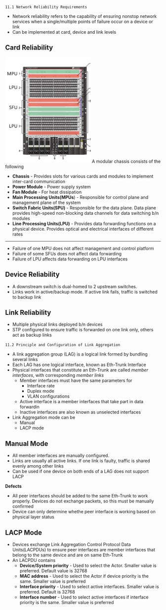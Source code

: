 `11.1 Network Reliability Requirements`
- Network reliability refers to the capability of ensuring nonstop network services when a single/multiple points of failure occur on a device or link
- Can be implemented at card, device and link levels
## Card Reliability
![54fa5aac2130e00f7a733e24b11be209.png](../_resources/54fa5aac2130e00f7a733e24b11be209.png)
A modular chassis consists of the following
- **Chassis** - Provides slots for various cards and modules to implement inter-card communication
- **Power Module** - Power supply system
- **Fan Module** - For heat dissipation
- **Main Processing Units(MPUs**) - Responsible for control plane and management plane of the system
- **Switch Fabric Units(SPU)** - Responsible for the data plane. Data plane provides high-speed non-blocking data channels for data switching b/n modules
- **Line Processing Units(LPU)** - Provides data forwarding functions on a physical device. Provides optical and electrical interfaces of different rates
* * *
- Failure of one MPU does not affect management and control platform
- Failure of some SFUs does not affect data forwarding
- Failure of LPU affects data forwarding on LPU interfaces

## Device Reliability
- A downstream switch is dual-homed to 2 upstream switches.
- Links work in active/backup mode. If active link fails, traffic is switched to backup link

## Link Reliability
- Multiple physical links deployed b/n devices
- STP configured to ensure traffic is forwarded on one link only, others act as backup links

`11.2 Principle and Configuration of Link Aggregation`
- A link aggregation group (LAG) is a logical link formed by bundling several links
- Each LAG has one logical interface, known as Eth-Trunk Interface
- Physical interfaces that constitute an Eth-Trunk are called *member interfaces*, with corresponding *member links*
	- Member interfaces must have the same parameters for
		- Interface rate
		- Duplex mode
		- VLAN configurations
	- Active interface is a member interfaces that take part in data forwardin
	- Inactive interfaces are also known as unselected interfaces
- Link Aggregation mode can be
	- Manual
	- LACP mode

## Manual Mode
- All member interfaces are manually configured.
- Links are usually all active links. If one link is faulty, traffic is shared evenly among other links
- Can be used if one device on both ends of a LAG does not support LACP

**Defects**
- All peer interfaces should be added to the same Eth-Trunk to work properly. Devices do not exchange packets, so this must be manually confirmed
- Device can only determine whethe peer interface is working based on physical layer status

## LACP Mode
- Devices exchange Link Aggregation Control Protocol Data Units(LACPDUs) to ensure peer interfaces are member interfaces that belong to the same device and are on same Eth-Trunk
- An LACPDU contains
	- **Device/System priority** - Used to select the Actor. Smaller value is preferred. Default value is 32768
	- **MAC address** - Used to select the Actor if device priority is the same. Smaller value is preferred
	- **Interface priority** - Used to select active interfaces. Smaller value is preferred. Default is 32768
	- **Interface number** - Used to select active interfaces if interface priority is the same. Smaller value is preferred